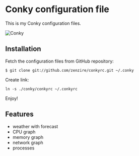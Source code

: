 Conky configuration file
========================

This is my Conky configuration files. 

![Conky](https://raw.github.com/zenzire/conkyrc/master/screenshot.png)


Installation
------------

Fetch the configuration files from GitHub repository:

``
$ git clone git://github.com/zenzire/conkyrc.git ~/.conky
``

Create link:

``
ln -s ./conky/conkyrc ~/.conkyrc
``

Enjoy!

Features
--------

* weather with forecast
* CPU graph
* memory graph
* network graph
* processes 

